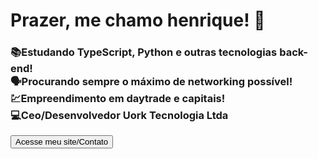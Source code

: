 ###
<link href="https://uork.org/css/uork-cdn19.css" rel="stylesheet"> 
<h1>Prazer, me chamo henrique! 🙂</h1>

<h3>📚Estudando TypeScript, Python e outras tecnologias back-end!<br>🗣Procurando sempre o máximo de networking possível!<br>💹Empreendimento em daytrade e capitais!<br>💻Ceo/Desenvolvedor Uork Tecnologia Ltda</h3> 
<button class="uork-button" onclick="window.location.href='https://www.henriquechamon.com'">Acesse meu site/Contato</button>

